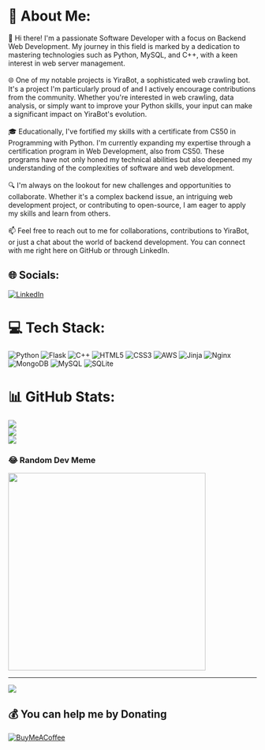 # 💫 About Me:
👋 Hi there! I'm a passionate Software Developer with a focus on Backend Web Development. My journey in this field is marked by a dedication to mastering technologies such as Python, MySQL, and C++, with a keen interest in web server management.<br><br>🌐 One of my notable projects is YiraBot, a sophisticated web crawling bot. It's a project I'm particularly proud of and I actively encourage contributions from the community. Whether you're interested in web crawling, data analysis, or simply want to improve your Python skills, your input can make a significant impact on YiraBot's evolution.<br><br>🎓 Educationally, I've fortified my skills with a certificate from CS50 in Programming with Python. I'm currently expanding my expertise through a certification program in Web Development, also from CS50. These programs have not only honed my technical abilities but also deepened my understanding of the complexities of software and web development.<br><br>🔍 I'm always on the lookout for new challenges and opportunities to collaborate. Whether it's a complex backend issue, an intriguing web development project, or contributing to open-source, I am eager to apply my skills and learn from others.<br><br>📫 Feel free to reach out to me for collaborations, contributions to YiraBot, or just a chat about the world of backend development. You can connect with me right here on GitHub or through LinkedIn.


## 🌐 Socials:
[![LinkedIn](https://img.shields.io/badge/LinkedIn-%230077B5.svg?logo=linkedin&logoColor=white)](www.linkedin.com/in/orhan-orcan-0858b5291)

# 💻 Tech Stack:
![Python](https://img.shields.io/badge/python-3670A0?style=for-the-badge&logo=python&logoColor=ffdd54) ![Flask](https://img.shields.io/badge/flask-%23000.svg?style=for-the-badge&logo=flask&logoColor=white) ![C++](https://img.shields.io/badge/c++-%2300599C.svg?style=for-the-badge&logo=c%2B%2B&logoColor=white) ![HTML5](https://img.shields.io/badge/html5-%23E34F26.svg?style=for-the-badge&logo=html5&logoColor=white) ![CSS3](https://img.shields.io/badge/css3-%231572B6.svg?style=for-the-badge&logo=css3&logoColor=white)  ![AWS](https://img.shields.io/badge/AWS-%23FF9900.svg?style=for-the-badge&logo=amazon-aws&logoColor=white) ![Jinja](https://img.shields.io/badge/jinja-white.svg?style=for-the-badge&logo=jinja&logoColor=black) ![Nginx](https://img.shields.io/badge/nginx-%23009639.svg?style=for-the-badge&logo=nginx&logoColor=white) ![MongoDB](https://img.shields.io/badge/MongoDB-%234ea94b.svg?style=for-the-badge&logo=mongodb&logoColor=white) ![MySQL](https://img.shields.io/badge/mysql-%2300000f.svg?style=for-the-badge&logo=mysql&logoColor=white) ![SQLite](https://img.shields.io/badge/sqlite-%2307405e.svg?style=for-the-badge&logo=sqlite&logoColor=white)
# 📊 GitHub Stats:
![](https://github-readme-stats.vercel.app/api?username=OwenOrcan&theme=dark&hide_border=false&include_all_commits=true&count_private=true)<br/>
![](https://github-readme-streak-stats.herokuapp.com/?user=OwenOrcan&theme=dark&hide_border=false)<br/>
![](https://github-readme-stats.vercel.app/api/top-langs/?username=OwenOrcan&theme=dark&hide_border=false&include_all_commits=true&count_private=true&layout=compact)

### 😂 Random Dev Meme
<img src='https://randommeme-five.vercel.app/' style="height: 400px;"/>

---
[![](https://visitcount.itsvg.in/api?id=OwenOrcan&icon=0&color=11)](https://visitcount.itsvg.in)

  ## 💰 You can help me by Donating
  [![BuyMeACoffee](https://img.shields.io/badge/Buy%20Me%20a%20Coffee-ffdd00?style=for-the-badge&logo=buy-me-a-coffee&logoColor=black)](https://buymeacoffee.com/owenorcan) 

  
<!-- Proudly created with GPRM ( https://gprm.itsvg.in ) -->

